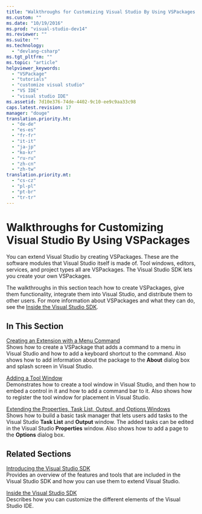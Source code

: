 ```yaml
---
title: "Walkthroughs for Customizing Visual Studio By Using VSPackages | testtitle"
ms.custom: ""
ms.date: "10/19/2016"
ms.prod: "visual-studio-dev14"
ms.reviewer: ""
ms.suite: ""
ms.technology: 
  - "devlang-csharp"
ms.tgt_pltfrm: ""
ms.topic: "article"
helpviewer_keywords: 
  - "VSPackage"
  - "tutorials"
  - "customize visual studio"
  - "VS IDE"
  - "visual studio IDE"
ms.assetid: 7d10e376-74de-4402-9c10-ee9c9aa33c98
caps.latest.revision: 17
manager: "douge"
translation.priority.ht: 
  - "de-de"
  - "es-es"
  - "fr-fr"
  - "it-it"
  - "ja-jp"
  - "ko-kr"
  - "ru-ru"
  - "zh-cn"
  - "zh-tw"
translation.priority.mt: 
  - "cs-cz"
  - "pl-pl"
  - "pt-br"
  - "tr-tr"
---
```

# Walkthroughs for Customizing Visual Studio By Using VSPackages
You can extend Visual Studio by creating VSPackages. These are the software modules that Visual Studio itself is made of. Tool windows, editors, services, and project types all are VSPackages. The Visual Studio SDK lets you create your own VSPackages.  
  
 The walkthroughs in this section teach how to create VSPackages, give them functionality, integrate them into Visual Studio, and distribute them to other users. For more information about VSPackages and what they can do, see the [Inside the Visual Studio SDK](../Topic/Inside%20the%20Visual%20Studio%20SDK.md).  
  
## In This Section  
 [Creating an Extension with a Menu Command](../extensibility/creating-an-extension-with-a-menu-command.md)  
 Shows how to create a VSPackage that adds a command to a menu in Visual Studio and how to add a keyboard shortcut to the command. Also shows how to add information about the package to the **About** dialog box and splash screen in Visual Studio.  
  
 [Adding a Tool Window](../extensibility/adding-a-tool-window.md)  
 Demonstrates how to create a tool window in Visual Studio, and then how to embed a control in it and how to add a command bar to it. Also shows how to register the tool window for placement in Visual Studio.  
  
 [Extending the Properties, Task List, Output, and Options Windows](../extensibility/extending-the-properties--task-list--output--and-options-windows.md)  
 Shows how to build a basic task manager that lets users add tasks to the Visual Studio **Task List** and **Output** window. The added tasks can be edited in the Visual Studio **Properties** window. Also shows how to add a page to the **Options** dialog box.  
  
## Related Sections  
 [Introducing the Visual Studio SDK](../Topic/Introducing%20the%20Visual%20Studio%20SDK.md)  
 Provides an overview of the features and tools that are included in the Visual Studio SDK and how you can use them to extend Visual Studio.  
  
 [Inside the Visual Studio SDK](../Topic/Inside%20the%20Visual%20Studio%20SDK.md)  
 Describes how you can customize the different elements of the Visual Studio IDE.